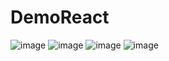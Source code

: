 # DemoReact

![image](https://github.com/user-attachments/assets/c5ac35f1-3323-408d-991b-eb23e3facd9f)
![image](https://github.com/user-attachments/assets/8ca2f3be-442d-44c6-94bc-84204f803b5f)
![image](https://github.com/user-attachments/assets/a839a697-f10f-4d00-8753-bea65fd97871)
![image](https://github.com/user-attachments/assets/f6706c7c-d065-46e0-8f57-1aa82aa0e49e)


